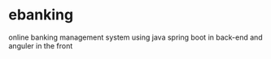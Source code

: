 # ebanking
online banking management system using java spring boot in back-end and anguler in the front 
